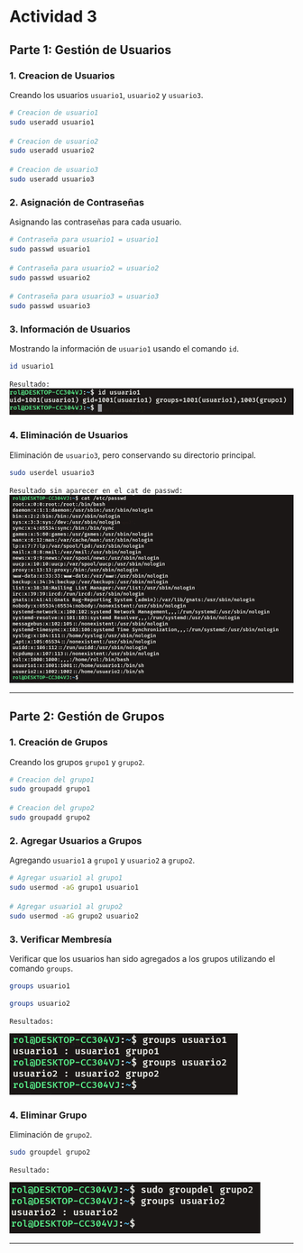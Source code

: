 <!-- 

Detalles
Objetivo: Familiarizar a los estudiantes con la administración de usuarios, grupos y permisos en un sistema operativo Linux.
Requisitos previos: Tener instalado un sistema Linux y acceso al terminal.
Envio: Enviar Link al folder actividad3 de su repositorio de GitHub
Instrucciones
Crear un md file y resolver cada uno de los items solicitados a continución. Debe de colocar el comando utilizado asi como el resultado si este fuera necesario. 

Parte 1: Gestión de Usuarios
1. Creación de Usuarios: Crea tres usuarios llamados `usuario1`, `usuario2` y `usuario3`.

2. Asignación de Contraseñas: Establece una nueva contraseñas para cada usuario creado.

3. Información de Usuarios: Muestra la información de `usuario1` usando el comando `id`.

4. Eliminación de Usuarios: Elimina `usuario3`, pero conserva su directorio principal.

Parte 2: Gestión de Grupos
1. Creación de Grupos: Crea dos grupos llamados `grupo1` y `grupo2`.

2. Agregar Usuarios a Grupos: Agrega `usuario1` a `grupo1` y `usuario2` a `grupo2`.

3. Verificar Membresía: Verifica que los usuarios han sido agregados a los grupos utilizando el comando `groups`.

4. Eliminar Grupo: Elimina `grupo2`.

Parte 3: Gestión de Permisos
1. Creación de Archivos y Directorios:

Como `usuario1`, crea un archivo llamado `archivo1.txt` en su directorio principal y escribe algo en él.
Crea un directorio llamado `directorio1` y dentro de ese directorio, un archivo llamado `archivo2.txt`.
2. Verificar Permisos: Verifica los permisos del archivo y directorio usando el comando `ls -l` y `ls -ld` respectivamente.

3. Modificar Permisos usando `chmod` con Modo Numérico: Cambia los permisos del `archivo1.txt` para que sólo `usuario1` pueda leer y escribir (permisos `rw-`), el grupo pueda leer (permisos `r--`) y nadie más pueda hacer nada.

4. Modificar Permisos usando `chmod` con Modo Simbólico: Agrega permiso de ejecución al propietario del `archivo2.txt`.

5. Cambiar el Grupo Propietario: Cambia el grupo propietario de `archivo2.txt` a `grupo1`.

6. Configurar Permisos de Directorio: Cambia los permisos del `directorio1` para que sólo el propietario pueda entrar (permisos `rwx`), el grupo pueda listar contenidos pero no entrar (permisos `r--`), y otros no puedan hacer nada.

7. Comprobación de Acceso: Intenta acceder al `archivo1.txt` y `directorio1/archivo2.txt` como `usuario2`. Nota cómo el permiso de directorio afecta el acceso a los archivos dentro de él.

8. Verificación Final: Verifica los permisos y propietario de los archivos y directorio nuevamente con `ls -l` y `ls -ld`.

Reflexión: (Opcional)
Contestar las siguientes preguntas:

¿Por qué es importante gestionar correctamente los usuarios y permisos en un sistema operativo?
¿Qué otros comandos o técnicas conocen para gestionar permisos en Linux? 
-->


# Actividad 3

## Parte 1: Gestión de Usuarios

### 1. Creacion de Usuarios

Creando los usuarios `usuario1`, `usuario2` y `usuario3`.

```bash
# Creacion de usuario1
sudo useradd usuario1

# Creacion de usuario2
sudo useradd usuario2

# Creacion de usuario3
sudo useradd usuario3
```



### 2. Asignación de Contraseñas
Asignando las contraseñas para cada usuario.

```bash
# Contraseña para usuario1 = usuario1
sudo passwd usuario1

# Contraseña para usuario2 = usuario2
sudo passwd usuario2

# Contraseña para usuario3 = usuario3
sudo passwd usuario3
```



### 3. Información de Usuarios
Mostrando la información de `usuario1` usando el comando `id`.
<!-- EJECUTAR EN UBUNTU WSL -->
```bash
id usuario1
```
<!-- RESULTADO -->
`Resultado:`
![Resultado: ](./id-usuario1.png)




### 4. Eliminación de Usuarios
Eliminación de `usuario3`, pero conservando su directorio principal.

```bash
sudo userdel usuario3
```
`Resultado sin aparecer en el cat de passwd:`
![Resultado: ](./userdel-usuario3.png)


---


## Parte 2: Gestión de Grupos

### 1. Creación de Grupos
Creando los grupos `grupo1` y `grupo2`.

```bash
# Creacion del grupo1
sudo groupadd grupo1

# Creacion del grupo2
sudo groupadd grupo2
```


### 2. Agregar Usuarios a Grupos
Agregando `usuario1` a `grupo1` y `usuario2` a `grupo2`.

```bash
# Agregar usuario1 al grupo1
sudo usermod -aG grupo1 usuario1

# Agregar usuario1 al grupo2
sudo usermod -aG grupo2 usuario2
```



### 3. Verificar Membresía
Verificar que los usuarios han sido agregados a los grupos utilizando el comando `groups`.

```bash
groups usuario1
```

```bash
groups usuario2
```

`Resultados:`

![Resultado: ](./groups.png)



### 4. Eliminar Grupo
Eliminación de `grupo2`.

```bash
sudo groupdel grupo2
```
`Resultado:`

![Resultado: ](./groupdel-grupo2.png)



---

